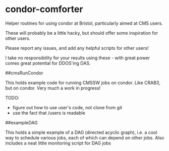 # condor-comforter
Helper routines for using condor at Bristol, particularly aimed at CMS users.

These will probably be a little hacky, but should offer some inspiration for other users.

Please report any issues, and add any helpful scripts for other users!

I take no responsibility for your results using these - with great power comes great potential for DDOS'ing DAS.

##cmsRunCondor

This holds example code for running CMSSW jobs on condor. Like CRAB3, but on condor.
Very much a work in progress!

TODO:
- figure out how to use user's code, not clone from git
- use the fact that /users is readable

##exampleDAG

This holds a simple example of a DAG (directed acyclic graph), i.e. a cool way to schedule various jobs, each of which can depend on other jobs.
Also includes a neat little monitoring script for DAG jobs
